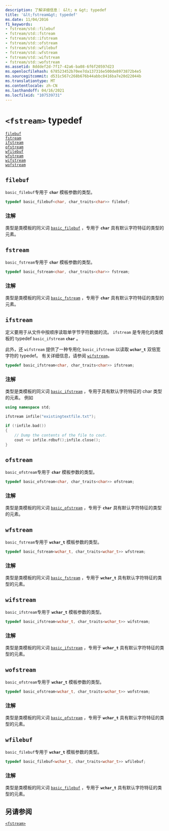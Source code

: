 ```yaml
---
description: 了解详细信息： &lt; m &gt; typedef
title: '&lt;fstream&gt; typedef'
ms.date: 11/04/2016
f1_keywords:
- fstream/std::filebuf
- fstream/std::fstream
- fstream/std::ifstream
- fstream/std::ofstream
- fstream/std::wfilebuf
- fstream/std::wfstream
- fstream/std::wifstream
- fstream/std::wofstream
ms.assetid: 8dddef2d-7f17-42a6-ba08-6f6f20597d23
ms.openlocfilehash: 678523452b70ee7da137316e500de8973872b4e5
ms.sourcegitcommit: d531c567c268b676b44abbc8416ba7e20d22044b
ms.translationtype: MT
ms.contentlocale: zh-CN
ms.lasthandoff: 04/16/2021
ms.locfileid: "107539731"
---
```

# <a name="fstream-typedefs"></a>`<fstream>` typedef

[`filebuf`](#filebuf)\
[`fstream`](#fstream)\
[`ifstream`](#ifstream)\
[`ofstream`](#ofstream)\
[`wfilebuf`](#wfilebuf)\
[`wfstream`](#wfstream)\
[`wifstream`](#wifstream)\
[`wofstream`](#wofstream)

## <a name="filebuf"></a><a name="filebuf"></a> `filebuf`

`basic_filebuf`专用于 **`char`** 模板参数的类型。

```cpp
typedef basic_filebuf<char, char_traits<char>> filebuf;
```

### <a name="remarks"></a>注解

类型是类模板的同义词 [`basic_filebuf`](../standard-library/basic-filebuf-class.md) ，专用于 **`char`** 具有默认字符特征的类型的元素。

## <a name="fstream"></a><a name="fstream"></a> `fstream`

`basic_fstream`专用于 **`char`** 模板参数的类型。

```cpp
typedef basic_fstream<char, char_traits<char>> fstream;
```

### <a name="remarks"></a>注解

类型是类模板的同义词 [`basic_fstream`](../standard-library/basic-fstream-class.md) ，专用于 **`char`** 具有默认字符特征的类型的元素。

## <a name="ifstream"></a><a name="ifstream"></a> `ifstream`

定义要用于从文件中按顺序读取单字节字符数据的流。 `ifstream` 是专用化的类模板的 typedef `basic_ifstream` **`char`** 。

此外，还 `wifstream` 提供了一种专用化 `basic_ifstream` 以读取 **`wchar_t`** 双倍宽字符的 typedef。 有关详细信息，请参阅 [`wifstream`](../standard-library/fstream-typedefs.md#wifstream)。

```cpp
typedef basic_ifstream<char, char_traits<char>> ifstream;
```

### <a name="remarks"></a>注解

类型是类模板的同义词 [`basic_ifstream`](../standard-library/basic-ifstream-class.md) ，专用于具有默认字符特征的 char 类型的元素。 例如

```cpp
using namespace std;

ifstream infile("existingtextfile.txt");

if (!infile.bad())
{
    // Dump the contents of the file to cout.
    cout << infile.rdbuf();infile.close();
}
```

## <a name="ofstream"></a><a name="ofstream"></a> `ofstream`

`basic_ofstream`专用于 **`char`** 模板参数的类型。

```cpp
typedef basic_ofstream<char, char_traits<char>> ofstream;
```

### <a name="remarks"></a>注解

类型是类模板的同义词 [`basic_ofstream`](../standard-library/basic-ofstream-class.md) ，专用于 **`char`** 具有默认字符特征的类型的元素。

## <a name="wfstream"></a><a name="wfstream"></a> `wfstream`

`basic_fstream`专用于 **`wchar_t`** 模板参数的类型。

```cpp
typedef basic_fstream<wchar_t, char_traits<wchar_t>> wfstream;
```

### <a name="remarks"></a>注解

类型是类模板的同义词 [`basic_fstream`](../standard-library/basic-fstream-class.md) ，专用于 **`wchar_t`** 具有默认字符特征的类型的元素。

## <a name="wifstream"></a><a name="wifstream"></a> `wifstream`

`basic_ifstream`专用于 **`wchar_t`** 模板参数的类型。

```cpp
typedef basic_ifstream<wchar_t, char_traits<wchar_t>> wifstream;
```

### <a name="remarks"></a>注解

类型是类模板的同义词 [`basic_ifstream`](../standard-library/basic-ifstream-class.md) ，专用于 **`wchar_t`** 具有默认字符特征的类型的元素。

## <a name="wofstream"></a><a name="wofstream"></a> `wofstream`

`basic_ofstream`专用于 **`wchar_t`** 模板参数的类型。

```cpp
typedef basic_ofstream<wchar_t, char_traits<wchar_t>> wofstream;
```

### <a name="remarks"></a>注解

类型是类模板的同义词 [`basic_ofstream`](../standard-library/basic-ofstream-class.md) ，专用于 **`wchar_t`** 具有默认字符特征的类型的元素。

## <a name="wfilebuf"></a><a name="wfilebuf"></a> `wfilebuf`

`basic_filebuf`专用于 **`wchar_t`** 模板参数的类型。

```cpp
typedef basic_filebuf<wchar_t, char_traits<wchar_t>> wfilebuf;
```

### <a name="remarks"></a>注解

类型是类模板的同义词 [`basic_filebuf`](../standard-library/basic-filebuf-class.md) ，专用于 **`wchar_t`** 具有默认字符特征的类型的元素。

## <a name="see-also"></a>另请参阅

[`<fstream>`](../standard-library/fstream.md)
